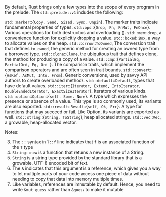 By default, Rust brings only a few types into the scope of every program in the prelude. 
The `std::prelude::v1` includes the following:

`std::marker`::{`Copy, Send, Sized, Sync, Unpin`}. The marker traits indicate fundamental properties of types.
`std::ops`::{`Drop, Fn, FnMut, FnOnce`}. Various operations for both destructors and overloading ().
`std::mem`::`drop`, a convenience function for explicitly dropping a value.
`std::boxed`::`Box`, a way to allocate values on the heap.
`std::borrow`::`ToOwned`, The conversion trait that defines `to_owned`, the generic method for creating an owned type from a borrowed type.
`std::clone`::`Clone`, the ubiquitous trait that defines clone, the method for producing a copy of a value.
`std::cmp`::{`PartialEq, PartialOrd, Eq, Ord `}. The comparison traits, which implement the comparison operators and are often seen in trait bounds.
`std::convert`::{`AsRef, AsMut, Into, From`}. Generic conversions, used by savvy API authors to create overloaded methods.
`std::default`::`Default`, types that have default values.
`std::iter`::{`Iterator, Extend, IntoIterator, DoubleEndedIterator, ExactSizeIterator`}. Iterators of various kinds.
`std::option`::`Option`::{`self, Some, None`}. A type which expresses the presence or absence of a value. This type is so commonly used, its variants are also exported.
`std::result`::`Result`::{`self, Ok, Err`}. A type for functions that may succeed or fail. Like Option, its variants are exported as well.
`std::string`::{`String, ToString`}, heap allocated strings.
`std::vec`::`Vec`, a growable, heap-allocated vector.

Notes:

3. The `::` syntax in `T::f` line indicates that `f` is an associated function of the `T` type
1. `String::new` is a function that returns a new instance of a String. 
2. `String` is a string type provided by the standard library that is a growable, UTF-8 encoded bit of text.
4. The `&` indicates that this argument is a reference, which gives you a way to let multiple parts of your code access one piece of data without needing to copy that data into memory multiple times. 
5. Like variables, references are immutable by default. Hence, you need to write `&mut guess` rather than `&guess` to make it mutable

